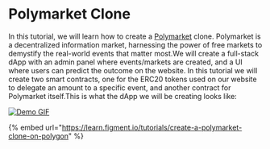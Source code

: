 # Polymarket Clone

In this tutorial, we will learn how to create a [Polymarket](https://polymarket.com) clone. Polymarket is a decentralized information market, harnessing the power of free markets to demystify the real-world events that matter most.We will create a full-stack dApp with an admin panel where events/markets are created, and a UI where users can predict the outcome on the website. In this tutorial we will create two smart contracts, one for the ERC20 tokens used on our website to delegate an amount to a specific event, and another contract for Polymarket itself.This is what the dApp we will be creating looks like:

[![Demo GIF](https://github.com/figment-networks/learn-tutorials/raw/master/assets/polymarket-app-demo.gif)](https://github.com/figment-networks/learn-tutorials/raw/master/assets/polymarket-app-demo.gif)

{% embed url="https://learn.figment.io/tutorials/create-a-polymarket-clone-on-polygon" %}
